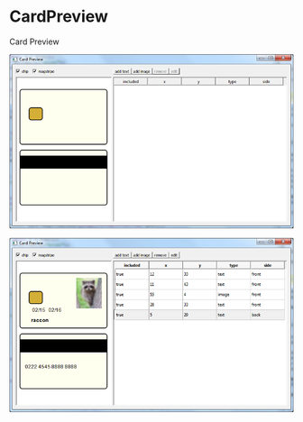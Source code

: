 CardPreview
===========

Card Preview

![](https://raw.githubusercontent.com/gil9red/CardPreview/master/screenshot.png)

![](https://raw.githubusercontent.com/gil9red/CardPreview/master/screenshot_1.png)